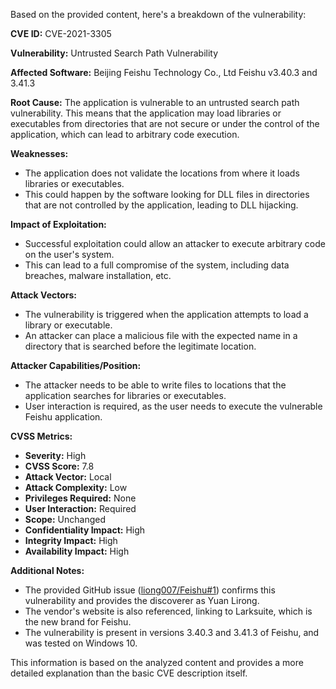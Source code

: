 Based on the provided content, here's a breakdown of the vulnerability:

**CVE ID:** CVE-2021-3305

**Vulnerability:** Untrusted Search Path Vulnerability

**Affected Software:** Beijing Feishu Technology Co., Ltd Feishu v3.40.3 and 3.41.3

**Root Cause:** The application is vulnerable to an untrusted search path vulnerability. This means that the application may load libraries or executables from directories that are not secure or under the control of the application, which can lead to arbitrary code execution.

**Weaknesses:**
- The application does not validate the locations from where it loads libraries or executables.
- This could happen by the software looking for DLL files in directories that are not controlled by the application, leading to DLL hijacking.

**Impact of Exploitation:**
- Successful exploitation could allow an attacker to execute arbitrary code on the user's system.
- This can lead to a full compromise of the system, including data breaches, malware installation, etc.

**Attack Vectors:**
- The vulnerability is triggered when the application attempts to load a library or executable.
- An attacker can place a malicious file with the expected name in a directory that is searched before the legitimate location.

**Attacker Capabilities/Position:**
- The attacker needs to be able to write files to locations that the application searches for libraries or executables.
- User interaction is required, as the user needs to execute the vulnerable Feishu application.

**CVSS Metrics:**
- **Severity:** High
- **CVSS Score:** 7.8
- **Attack Vector:** Local
- **Attack Complexity:** Low
- **Privileges Required:** None
- **User Interaction:** Required
- **Scope:** Unchanged
- **Confidentiality Impact:** High
- **Integrity Impact:** High
- **Availability Impact:** High

**Additional Notes:**
- The provided GitHub issue ([liong007/Feishu#1](https://github.com/liong007/Feishu/issues/1)) confirms this vulnerability and provides the discoverer as Yuan Lirong.
- The vendor's website is also referenced, linking to Larksuite, which is the new brand for Feishu.
- The vulnerability is present in versions 3.40.3 and 3.41.3 of Feishu, and was tested on Windows 10.

This information is based on the analyzed content and provides a more detailed explanation than the basic CVE description itself.